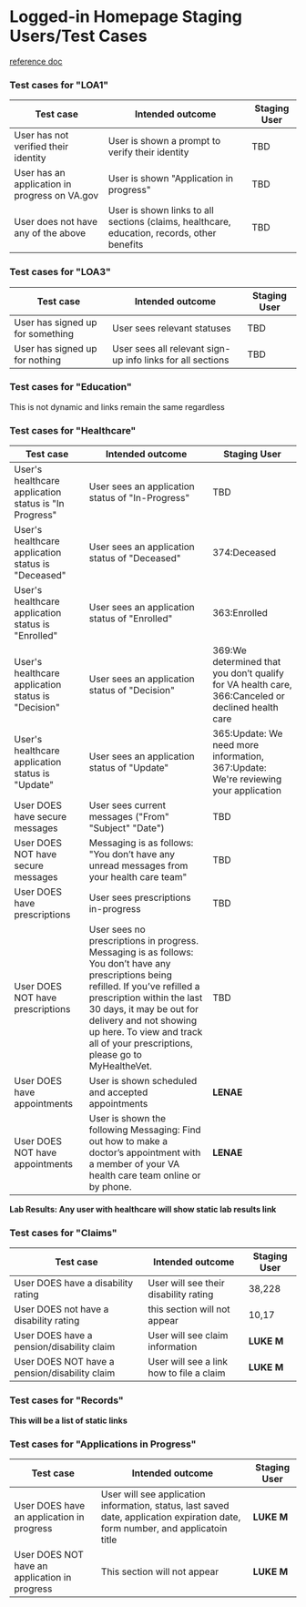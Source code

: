# Logged-in Homepage Staging Users/Test Cases 
[reference doc](https://github.com/department-of-veterans-affairs/va.gov-team/blob/master/products/health-care/application/va-application/product/readme.md)

### Test cases for "LOA1"
|Test case|Intended outcome|Staging User|
|----|----|----|
|User has not verified their identity|User is shown a prompt to verify their identity|TBD|
|User has an application in progress on VA.gov|User is shown "Application in progress"|TBD|
|User does not have any of the above|User is shown links to all sections (claims, healthcare, education, records, other benefits|TBD|


### Test cases for "LOA3"
|Test case|Intended outcome|Staging User|
|----|----|----|
|User has signed up for something|User sees relevant statuses |TBD|
|User has signed up for nothing|User sees all relevant sign-up info links for all sections|TBD|

### Test cases for "Education"
This is not dynamic and links remain the same regardless

### Test cases for "Healthcare"
|Test case|Intended outcome|Staging User|
|----|----|----|
|User's healthcare application status is "In Progress"|User sees an application status of "In-Progress"|TBD|
|User's healthcare application status is "Deceased"|User sees an application status of "Deceased"|374:Deceased|
|User's healthcare application status is "Enrolled"|User sees an application status of "Enrolled"|363:Enrolled|
|User's healthcare application status is "Decision"|User sees an application status of "Decision"|369:We determined that you don’t qualify for VA health care, 366:Canceled or declined health care|
|User's healthcare application status is "Update"|User sees an application status of "Update"|365:Update: We need more information, 367:Update: We're reviewing your application|
|User DOES have secure messages|User sees current messages ("From" "Subject" "Date")|TBD|
|User DOES NOT have secure messages|Messaging is as follows: "You don’t have any unread messages from your health care team"|TBD|
|User DOES have prescriptions|User sees prescriptions in-progress|TBD|
|User DOES NOT have prescriptions|User sees no prescriptions in progress. Messaging is as follows: You don’t have any prescriptions being refilled. If you’ve refilled a prescription within the last 30 days, it may be out for delivery and not showing up here.  To view and track all of your prescriptions, please go to MyHealtheVet.|TBD|
|User DOES have appointments|User is shown scheduled and accepted appointments|**LENAE**|
|User DOES NOT have appointments|User is shown the following Messaging: Find out how to make a doctor’s appointment with a member of your VA health care team online or by phone.|**LENAE**|

**Lab Results: Any user with healthcare will show static lab results link**

### Test cases for "Claims"
|Test case|Intended outcome|Staging User|
|----|----|----|
|User DOES have a disability rating|User will see their disability rating|38,228|
|User DOES not have a disability rating|this section will not appear|10,17|
|User DOES have a pension/disability claim|User will see claim information|**LUKE M**|
|User DOES NOT have a pension/disability claim|User will see a link how to file a claim|**LUKE M**|


### Test cases for "Records"
**This will be a list of static links**

### Test cases for "Applications in Progress"
|Test case|Intended outcome|Staging User|
|----|----|----|
|User DOES have an application in progress|User will see application information, status, last saved date, application expiration date, form number, and applicatoin title|**LUKE M**|
|User DOES NOT have an application in progress|This section will not appear|**LUKE M**|



